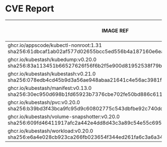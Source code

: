 # CVE Report
|                                                        IMAGE REF                                                        |      OS       | CRITICAL<BR>(OS, OTHER) | HIGH<BR>(OS, OTHER) | MEDIUM<BR>(OS, OTHER) | LOW<BR>(OS, OTHER) | UNKNOWN<BR>(OS, OTHER) |
|-------------------------------------------------------------------------------------------------------------------------|---------------|-------------------------|---------------------|-----------------------|--------------------|------------------------|
| ghcr.io/appscode/kubectl-nonroot:1.31<br>sha256:61dbcaf1ab02af577d02655bcc5ed556b4a187160e6ea0ea5bf7170b446165f9        |               | 0, 0                    | 0, 1                | 0, 2                  | 0, 0               | 0, 0                   |
| ghcr.io/kubestash/kubedump:v0.20.0<br>sha256:83a113451b66527626f56f6b2f5e900d81952538f79b6142f5e2f0ddcdf757e2           |               | 0, 1                    | 0, 4                | 0, 9                  | 0, 0               | 0, 0                   |
| ghcr.io/kubestash/kubestash:v0.21.0<br>sha256:078edb4cd45b9d3a56ae948abaa21641c4e56ac3981facf47ae9b843a4ca0663          | alpine 3.22.2 | 0, 1                    | 0, 4                | 0, 9                  | 0, 0               | 0, 0                   |
| ghcr.io/kubestash/manifest:v0.13.0<br>sha256:30ec950d698b1fd65923b7376cbe702fe50bd886c611a8a2ba165bade35d018f           |               | 0, 1                    | 0, 4                | 0, 9                  | 0, 0               | 0, 0                   |
| ghcr.io/kubestash/pvc:v0.20.0<br>sha256:b39bd3f43bca9fc95d9c60802775c543dbfbe92c740dccae6b4058e49c5ee66b                |               | 0, 1                    | 0, 4                | 0, 9                  | 0, 0               | 0, 0                   |
| ghcr.io/kubestash/volume-snapshotter:v0.20.0<br>sha256:609fd46411917afc2a442e4dd8d43c3a89c54e55c6959200b1d4f6f053e999c3 |               | 0, 0                    | 0, 0                | 0, 0                  | 0, 0               | 0, 0                   |
| ghcr.io/kubestash/workload:v0.20.0<br>sha256:e6a4e028cb923ca266fb023654f344ed261fa6c3a6a3410b7a849e0e686ee08f           |               | 0, 1                    | 0, 4                | 0, 9                  | 0, 0               | 0, 0                   |
